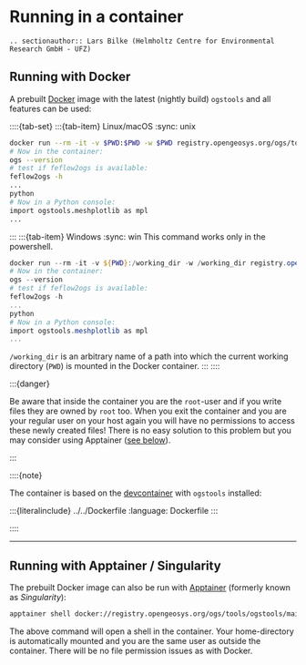 # Running in a container

```{eval-rst}
.. sectionauthor:: Lars Bilke (Helmholtz Centre for Environmental Research GmbH - UFZ)
```

## Running with Docker

A prebuilt [Docker](https://www.docker.com) image with the latest (nightly build) `ogstools` and all features can be used:

::::{tab-set}
:::{tab-item} Linux/macOS
:sync: unix

```bash
docker run --rm -it -v $PWD:$PWD -w $PWD registry.opengeosys.org/ogs/tools/ogstools/main-3.9:feflow-8.0
# Now in the container:
ogs --version
# test if feflow2ogs is available:
feflow2ogs -h
...
python
# Now in a Python console:
import ogstools.meshplotlib as mpl
...
```

:::
:::{tab-item} Windows
:sync: win
This command works only in the powershell.

```powershell
docker run --rm -it -v ${PWD}:/working_dir -w /working_dir registry.opengeosys.org/ogs/tools/ogstools/main-3.9:feflow-8.0
# Now in the container:
ogs --version
# test if feflow2ogs is available:
feflow2ogs -h
...
python
# Now in a Python console:
import ogstools.meshplotlib as mpl
...
```

`/working_dir` is an arbitrary name of a path into which the current working directory (`PWD`) is mounted in the Docker container.
:::
::::

:::{danger}

Be aware that inside the container you are the `root`-user and if you write files they are owned by `root` too. When you exit the container and you are your regular user on your host again you will have no permissions to access these newly created files! There is no easy solution to this problem but you may consider using Apptainer ([see below](#running-with-apptainer--singularity)).

:::

::::{note}

The container is based on the [devcontainer](../development/index.md#container-specification) with `ogstools` installed:

:::{literalinclude} ../../Dockerfile
:language: Dockerfile
:::

::::

______________________________________________________________________

## Running with Apptainer / Singularity

The prebuilt Docker image can also be run with [Apptainer](https://apptainer.org) (formerly known as *Singularity*):

```bash
apptainer shell docker://registry.opengeosys.org/ogs/tools/ogstools/main-3.9
```

The above command will open a shell in the container. Your home-directory is automatically mounted and you are the same user as outside the container. There will be no file permission issues as with Docker.
